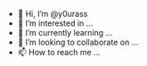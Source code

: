 - 👋 Hi, I’m @y0urass
- 👀 I’m interested in ...
- 🌱 I’m currently learning ...
- 💞️ I’m looking to collaborate on ...
- 📫 How to reach me ...

<!---
y0urass/y0urass is a ✨ special ✨ repository because its `README.md` (this file) appears on your GitHub profile.
You can click the Preview link to take a look at your changes.
--->
